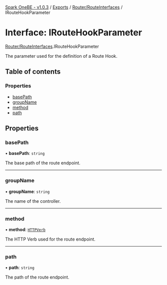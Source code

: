 [Spark OneBE - v1.0.3](../README.md) / [Exports](../modules.md) / [Router/RouteInterfaces](../modules/Router_RouteInterfaces.md) / IRouteHookParameter

# Interface: IRouteHookParameter

[Router/RouteInterfaces](../modules/Router_RouteInterfaces.md).IRouteHookParameter

The parameter used for the definition of a Route Hook.

## Table of contents

### Properties

- [basePath](Router_RouteInterfaces.IRouteHookParameter.md#basepath)
- [groupName](Router_RouteInterfaces.IRouteHookParameter.md#groupname)
- [method](Router_RouteInterfaces.IRouteHookParameter.md#method)
- [path](Router_RouteInterfaces.IRouteHookParameter.md#path)

## Properties

### basePath

• **basePath**: `string`

The base path of the route endpoint.

___

### groupName

• **groupName**: `string`

The name of the controller.

___

### method

• **method**: [`HTTPVerb`](../enums/HTTP_HTTPVerb.HTTPVerb.md)

The HTTP Verb used for the route endpoint.

___

### path

• **path**: `string`

The path of the route endpoint.
